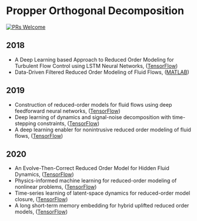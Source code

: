 # Propper Orthogonal Decomposition

[![PRs Welcome](https://img.shields.io/badge/PRs-welcome-brightgreen.svg?style=flat-square)](http://makeapullrequest.com)

## 2018
* A Deep Learning based Approach to Reduced Order Modeling for Turbulent Flow Control using LSTM Neural Networks, ([TensorFlow](https://github.com/arvindmohan/LSTM_ROM_Arxiv))
* Data-Driven Filtered Reduced Order Modeling of Fluid Flows, ([MATLAB](https://github.com/Mohebujjaman/DDF-ROM))

## 2019
* Construction of reduced-order models for fluid flows using deep feedforward neural networks, ([TensorFlow](https://github.com/hugolui/ROM_code))
* Deep learning of dynamics and signal-noise decomposition with time-stepping constraints, ([TensorFlow](https://github.com/snagcliffs/RKNN))
* A deep learning enabler for nonintrusive reduced order modeling of fluid flows, ([TensorFlow](https://github.com/surajp92/DNN-based-NIROM))

## 2020
* An Evolve-Then-Correct Reduced Order Model for Hidden Fluid Dynamics, ([TensorFlow](https://github.com/surajp92/ETC_ROM))
* Physics-informed machine learning for reduced-order modeling of nonlinear problems, ([TensorFlow](https://github.com/cwq2016/POD-PINN))
* Time-series learning of latent-space dynamics for reduced-order model closure, ([TensorFlow](https://github.com/Romit-Maulik/ML_ROM_Closures))
* A long short-term memory embedding for hybrid uplifted reduced order models, ([TensorFlow](https://github.com/Shady-Ahmed/UROM))

